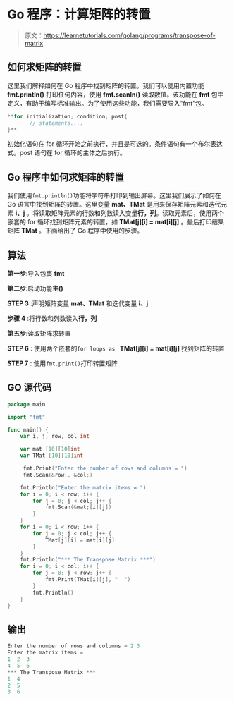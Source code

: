 # Go 程序：计算矩阵的转置

> 原文：<https://learnetutorials.com/golang/programs/transpose-of-matrix>

## 如何求矩阵的转置

这里我们解释如何在 Go 程序中找到矩阵的转置。我们可以使用内置功能 **fmt.println()** 打印任何内容，使用 **fmt.scanln()** 读取数值。该功能在 **fmt** 包中定义，有助于编写标准输出。为了使用这些功能，我们需要导入“fmt”包。

```go
**for initialization; condition; post{
       // statements....
}** 

```

初始化语句在 for 循环开始之前执行，并且是可选的。条件语句有一个布尔表达式。post 语句在 for 循环的主体之后执行。

## Go 程序中如何求矩阵的转置

我们使用`fmt.println()`功能将字符串打印到输出屏幕。这里我们展示了如何在 Go 语言中找到矩阵的转置。这里变量 **mat、TMat** 是用来保存矩阵元素和迭代元素 **i、j** 。将读取矩阵元素的行数和列数读入变量**行，列**。读取元素后，使用两个嵌套的 for 循环找到矩阵元素的转置，如 **TMat[j][i] = mat[i][j]** 。最后打印结果矩阵 **TMat** 。下面给出了 Go 程序中使用的步骤。

## 算法

**第一步**:导入包裹 **fmt**

**第二步**:启动功能**主()**

**STEP 3** :声明矩阵变量 **mat、TMat** 和迭代变量 **i、j**

**步骤 4** :将行数和列数读入**行，列**

**第五步**:读取矩阵求转置

****STEP 6**** : 使用两个嵌套的`for loops as ` **TMat[j][i] = mat[i][j]** 找到矩阵的转置

****STEP 7**** : 使用`fmt.print()`打印转置矩阵

## GO 源代码

```go
package main

import "fmt"

func main() {
    var i, j, row, col int

    var mat [10][10]int
    var TMat [10][10]int

     fmt.Print("Enter the number of rows and columns = ")
     fmt.Scan(&row;, &col;)

    fmt.Println("Enter the matrix items = ")
    for i = 0; i < row; i++ {
        for j = 0; j < col; j++ {
            fmt.Scan(&mat;[i][j])
        }
    }
    for i = 0; i < row; i++ {
        for j = 0; j < col; j++ {
            TMat[j][i] = mat[i][j]
        }
    }
    fmt.Println("*** The Transpose Matrix ***")
    for i = 0; i < col; i++ {
        for j = 0; j < row; j++ {
            fmt.Print(TMat[i][j], "  ")
        }
        fmt.Println()
    }
}

```

## 输出

```go
Enter the number of rows and columns = 2 3
Enter the matrix items =
1  2  3
4  5  6
*** The Transpose Matrix ***
1  4
2  5
3  6 
```